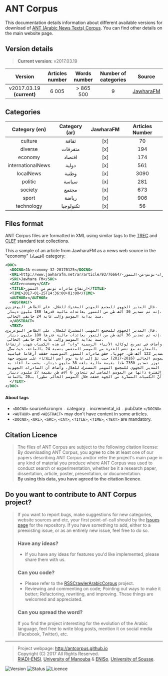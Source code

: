 ANT Corpus
=============================

This documentation details information about different available versions for download of [ANT (Arabic News Texts) Corpus](http://antcorpus.github.io).
You can find other details on the main website page.

Version details
---------------
> **Current version:** v2017.03.19

| Version  | Articles number | Words number | Number of categories | Source
| :------: | :-------------: | :---------: | :-------------------: | :-----:|
| v2017.03.19 **(current)** | 6 005  | > 865 500 | 9 | [JawharaFM](http://www.jawharafm.net/ar/) |

Categories
----------------

| Category (en)  | Category (ar) | JawharaFM | Articles Number |
| :------: | :-------------: | :---------: | :---------: |
| culture | ثقافة | [x] | 70 |
| diverse | متفرقات | [x] | 194 |
| economy | اقتصاد | [x] | 174 |
| internationalNews | دولية | [x] | 561 |
| localNews | وطنية | [x] | 3090 |
| politic | سياسة | [x] | 281 |
| society | مجتمع | [x] | 673 |
| sport | رياضة | [x] | 906 |
| technology |تكنولوجيا | [x] | 56 |

Files format
----------------
ANT Corpus files are formatted in XML using similar tags to the [TREC](http://trec.nist.gov/) and [CLEF](http://www.clef-initiative.eu/) standard test collections.

This a sample of an article from JawharaFM as a news web source in the "economy" (اقتصاد) category:
```xml
<DOC>
  <DOCNO>JA-economy-32-20170125</DOCNO>
  <URL>http://www.jawharafm.net/ar/article/ارتفاع-صادرات-تونس-من-التمور-/93/76664</URL>
  <SRC>Jawhara FM</SRC>
  <CAT>economy</CAT>
  <TITLE>ارتفاع صادرات تونس من التمور</TITLE>
  <TIME>2017-01-25T14:36:00+01:00</TIME>
  <AUTHOR></AUTHOR>
  <ABSTRACT>
قال المدير الجهوي للمجمع المهني المشترك للغلال، علي الطاهر البوعزيزي،
 إنه تم تصدير 36 ألف طن من التمور بعائدات مالية قدرها 180 مليون دينار،
 منذ بداية الموسم وإلى غاية 24 جانفي الحالي.
  </ABSTRACT>
  <TEXT>
قال المدير الجهوي للمجمع المهني المشترك للغلال، علي الطاهر البوعزيزي،
 إنه تم تصدير 36 ألف طن من التمور بعائدات مالية قدرها 180 مليون دينار،
 منذ بداية الموسم وإلى غاية 24 جانفي الحالي.
وأضاف في تصريح لوكالة الأنباء الرسمية "وات" أن هذه الكميات شهدت ارتفاعا
 بالمقارنة مع نفس الفترة من الموسم المنقضي بنسبة 24 بالمائة، حيث سجّل
 تصدير 122 ألف طن. جهويا، حقق صادرات التمور التونسية حققت أرقاما قياسية
 للموسم الحالي (2016-2017) حيث تمّ إلى غاية يوم أمس الثلاثاء على مستوى جهة
 توزر تصدير 7350 طنا بقيمة مالية بلغت 38 مليون دينار، بحسب ما أفاد به
 المدير الجهوي للمجمع المهني المشترك للغلال. وأضاف أن الصادرات الجهوية
 خلال الفترة ذاتها من الموسم الماضي لم تتجاوز 6 آلاف طن بقيمة 27 مليون دينار،
 مشيرا الى أنّ الكميات المصدّرة من الجهة حققت خلال الموسم الحالي تطورا بـ20 بالمائة.
  </TEXT>
</DOC>
```
#### About tags
- `<DOCNO>` sourceAcronym `-` category `-` incremental_id `-` pubDate `</DOCNO>`
- `<AUTHOR>` and `<ABSTRACT>` may don't have content in some articles.
- `<DOCNO>`, `<URL>`, `<SRC>`, `<CAT>`, `<TITLE>`, `<TIME>`, `<TEXT>` are mandatory.


## Citation Licence
>The files of ANT Corpus are subject to the following citation license:   
>By downloading ANT Corpus, you agree to cite at least one of our papers describing ANT Corpus and/or refer the project's main page in any kind of material you produce where ANT Corpus was used to conduct search or experimentation, whether be it a research paper, dissertation, article, poster, presentation, or documentation.   
>**By using this data, you have agreed to the citation licence**.

## Do you want to contribute to ANT Corpus project?
> If you want to report bugs, make suggestions for new categories, website sources and etc, your first point-of-call should by the [Issues page](https://github.com/antcorpus/antcorpus.data/issues) for the repository. If you have something to add, either to a preexisting issue, or as an entirely new issue, feel free to do so.
> ### Have any ideas?
> - If you have any ideas for features you'd like implemented, please share them with us.
> ### Can you code?
> - Please refer to the [RSSCrawlerArabicCorpus](https://github.com/antcorpus/RSSCrawlerArabicCorpus) project.
> - Reviewing and commenting on code; Pointing out ways to make it better; Refactoring, rewriting, and improving. These things are welcomed and appreciated.
> ### Can you spread the word?
> If you find the project interesting for the evolution of the Arabic language, feel free to write blog posts, mention it on social media (Facebook, Twitter), etc.


----------------------
> Project webpage: <http://antcorpus.github.io>  
> Copyright (C) 2017 All Rights Reserved.  
> [RIADI-ENSI](http://www.riadi.rnu.tn/), [University of Manouba](http://www.uma.rnu.tn) & [ENISo](eniso.rnu.tn), [University of Sousse](http://www.uc.rnu.tn).  

![Version](https://img.shields.io/badge/last_version-v2017.03.15-green.svg)
![Status](https://img.shields.io/badge/status-beta-orange.svg)
![Licence](https://img.shields.io/badge/licence-Apache_2.0-blue.svg)
